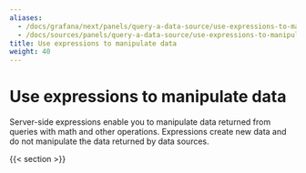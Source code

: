 ```yaml
---
aliases:
  - /docs/grafana/next/panels/query-a-data-source/use-expressions-to-manipulate-data/
  - /docs/sources/panels/query-a-data-source/use-expressions-to-manipulate-data/
title: Use expressions to manipulate data
weight: 40
---
```


# Use expressions to manipulate data

Server-side expressions enable you to manipulate data returned from queries with math and other operations. Expressions create new data and do not manipulate the data returned by data sources.

{{< section >}}
